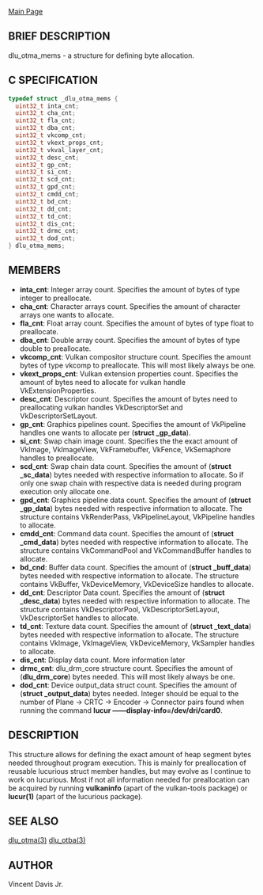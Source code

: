 <a href="https://easyip2023.github.io/lucurious-docs/" class="button">Main Page</a>

## BRIEF DESCRIPTION

dlu_otma_mems - a structure for defining byte allocation.

## C SPECIFICATION

```c
typedef struct _dlu_otma_mems {
  uint32_t inta_cnt;
  uint32_t cha_cnt;
  uint32_t fla_cnt;
  uint32_t dba_cnt;
  uint32_t vkcomp_cnt;
  uint32_t vkext_props_cnt;
  uint32_t vkval_layer_cnt;
  uint32_t desc_cnt;
  uint32_t gp_cnt;
  uint32_t si_cnt;
  uint32_t scd_cnt;
  uint32_t gpd_cnt;
  uint32_t cmdd_cnt;
  uint32_t bd_cnt;
  uint32_t dd_cnt;
  uint32_t td_cnt;
  uint32_t dis_cnt;
  uint32_t drmc_cnt;
  uint32_t dod_cnt;
} dlu_otma_mems;
```

## MEMBERS

* **inta_cnt**: Integer array count. Specifies the amount of bytes of type integer to preallocate.
* **cha_cnt**: Character arrays count. Specifies the amount of character arrays one wants to allocate.
* **fla_cnt**: Float array count. Specifies the amount of bytes of type float to preallocate.
* **dba_cnt**: Double array count. Specifies the amount of bytes of type double to preallocate.
* **vkcomp_cnt**: Vulkan compositor structure count. Specifies the amount bytes of type vkcomp to preallocate. This will most likely always be one.
* **vkext_props_cnt**: Vulkan extension properties count. Specifies the amount of bytes need to allocate for vulkan handle VkExtensionProperties.
* **desc_cnt**: Descriptor count. Specifies the amount of bytes need to preallocating vulkan handles VkDescriptorSet and VkDescriptorSetLayout.
* **gp_cnt**: Graphics pipelines count. Specifies the amount of VkPipeline handles one wants to allocate per (**struct _gp_data**).
* **si_cnt**: Swap chain image count. Specifies the the exact amount of VkImage, VkImageView, VkFramebuffer, VkFence, VkSemaphore handles to preallocate.
* **scd_cnt**: Swap chain data count. Specifies the amount of (**struct _sc_data**) bytes needed with respective information to allocate. So if only one swap 
chain with respective data is needed during program execution only allocate one. 
* **gpd_cnt**: Graphics pipeline data count. Specifies the amount of (**struct _gp_data**) bytes needed with respective information to allocate. The structure
contains VkRenderPass, VkPipelineLayout, VkPipeline handles to allocate.
* **cmdd_cnt**: Command data count. Specifies the amount of (**struct _cmd_data**) bytes needed with respective information to allocate. The structure contains 
VkCommandPool and VkCommandBuffer handles to allocate. 
* **bd_cnd**: Buffer data count. Specifies the amount of (**struct _buff_data**) bytes needed with respective information to allocate. The structure contains 
VkBuffer, VkDeviceMemory, VkDeviceSize handles to allocate.
* **dd_cnt**: Descriptor Data count. Specifies the amount of (**struct _desc_data**) bytes needed with respective information to allocate. The structure contains 
VkDescriptorPool, VkDescriptorSetLayout, VkDescriptorSet handles to allocate.
* **td_cnt**: Texture data count. Specifies the amount of (**struct _text_data**) bytes needed with respective information to allocate. The structure contains 
VkImage, VkImageView, VkDeviceMemory, VkSampler handles to allocate.
* **dis_cnt**: Display data count. More information later
* **drmc_cnt**: dlu_drm_core structure count. Specifies the amount of (**dlu_drm_core**) bytes needed. This will most likely always be one.
* **dod_cnt**: Device output_data struct count. Specifies the amount of (**struct _output_data**) bytes needed. Integer should be equal to the number of 
Plane -> CRTC -> Encoder -> Connector pairs found when running the command **lucur &mdash;&mdash;display-info=/dev/dri/card0**.

## DESCRIPTION

This structure allows for defining the exact amount of heap segment bytes needed throughout program execution. This is mainly
for preallocation of reusable lucurious struct member handles, but may evolve as I continue to work on lucurious.
Most if not all information needed for preallocation can be acquired by running **vulkaninfo** (apart of the vulkan-tools package) or **lucur(1)**
(apart of the lucurious package).

## SEE ALSO

[dlu_otma(3)](https://easyip2023.github.io/lucurious-docs/api/utils/dlu_otma)
[dlu_otba(3)](https://easyip2023.github.io/lucurious-docs/api/utils/dlu_otba)

## AUTHOR

Vincent Davis Jr.
